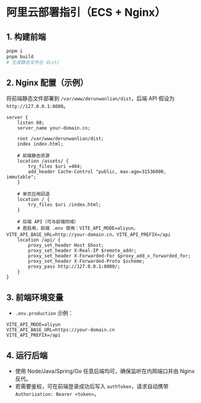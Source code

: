 # 阿里云部署指引（ECS + Nginx）

## 1. 构建前端

```bash
pnpm i
pnpm build
# 生成静态文件在 dist/
```

## 2. Nginx 配置（示例）

将前端静态文件部署到 `/var/www/derunwanlian/dist`，后端 API 假设为 `http://127.0.0.1:8080`。

```nginx
server {
    listen 80;
    server_name your-domain.cn;

    root /var/www/derunwanlian/dist;
    index index.html;

    # 前端静态资源
    location /assets/ {
        try_files $uri =404;
        add_header Cache-Control "public, max-age=31536000, immutable";
    }

    # 单页应用回退
    location / {
        try_files $uri /index.html;
    }

    # 后端 API（可与前端同域）
    # 若启用，前端 .env 使用：VITE_API_MODE=aliyun，VITE_API_BASE_URL=http://your-domain.cn，VITE_API_PREFIX=/api
    location /api/ {
        proxy_set_header Host $host;
        proxy_set_header X-Real-IP $remote_addr;
        proxy_set_header X-Forwarded-For $proxy_add_x_forwarded_for;
        proxy_set_header X-Forwarded-Proto $scheme;
        proxy_pass http://127.0.0.1:8080/;
    }
}
```

## 3. 前端环境变量

- `.env.production` 示例：

```
VITE_API_MODE=aliyun
VITE_API_BASE_URL=https://your-domain.cn
VITE_API_PREFIX=/api
```

## 4. 运行后端

- 使用 Node/Java/Spring/Go 任意后端均可，确保监听在内网端口并由 Nginx 反代。
- 若需要鉴权，可在前端登录成功后写入 `authToken`，请求自动携带 `Authorization: Bearer <token>`。